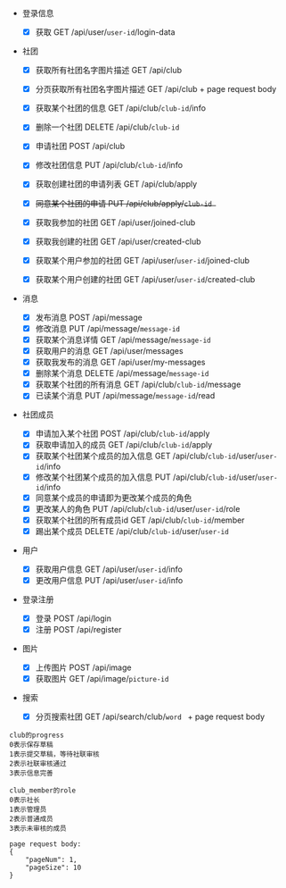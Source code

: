 - 登录信息

  - [x] 获取 GET /api/user/``user-id``/login-data
- 社团
  - [x] 获取所有社团名字图片描述 GET /api/club

  - [x] 分页获取所有社团名字图片描述 GET /api/club + page request body

  - [x] 获取某个社团的信息 GET /api/club/``club-id``/info

  - [x] 删除一个社团 DELETE /api/club/``club-id``

  - [x] 申请社团 POST /api/club

  - [x] 修改社团信息 PUT /api/club/``club-id``/info

  - [x] 获取创建社团的申请列表 GET /api/club/apply

  - [x] ~~同意某个社团的申请 PUT /api/club/apply/``club-id ``~~

  - [x] 获取我参加的社团 GET /api/user/joined-club

  - [x] 获取我创建的社团 GET /api/user/created-club

  - [x] 获取某个用户参加的社团 GET /api/user/``user-id``/joined-club

  - [x] 获取某个用户创建的社团 GET /api/user/``user-id``/created-club
- 消息
  - [x] 发布消息 POST /api/message
  - [x] 修改消息 PUT /api/message/``message-id``
  - [x] 获取某个消息详情 GET /api/message/``message-id``
  - [x] 获取用户的消息 GET /api/user/messages
  - [x] 获取我发布的消息 GET /api/user/my-messages
  - [x] 删除某个消息 DELETE /api/message/``message-id``
  - [x] 获取某个社团的所有消息 GET /api/club/``club-id``/message
  - [x] 已读某个消息 PUT /api/message/``message-id``/read
- 社团成员
  - [x] 申请加入某个社团 POST /api/club/``club-id``/apply
  - [x] 获取申请加入的成员 GET /api/club/``club-id``/apply
  - [x] 获取某个社团某个成员的加入信息 GET /api/club/``club-id``/user/``user-id``/info
  - [x] 修改某个社团某个成员的加入信息 PUT /api/club/``club-id``/user/``user-id``/info
  - [x] 同意某个成员的申请即为更改某个成员的角色
  - [x] 更改某人的角色 PUT /api/club/``club-id``/user/``user-id``/role
  - [x] 获取某个社团的所有成员id GET /api/club/``club-id``/member
  - [x] 踢出某个成员 DELETE /api/club/``club-id``/user/``user-id``
- 用户
  - [x] 获取用户信息 GET /api/user/``user-id``/info
  - [x] 更改用户信息 PUT /api/user/``user-id``/info
- 登录注册
  - [x] 登录 POST /api/login
  - [x] 注册 POST /api/register
- 图片
  - [x] 上传图片 POST /api/image
  - [x] 获取图片 GET /api/image/``picture-id``
- 搜索
  - [x] 分页搜索社团 GET /api/search/club/``word `` + page request body

```
club的progress
0表示保存草稿
1表示提交草稿，等待社联审核
2表示社联审核通过
3表示信息完善
```

```
club_member的role
0表示社长
1表示管理员
2表示普通成员
3表示未审核的成员
```

```
page request body:
{
    "pageNum": 1,
    "pageSize": 10
}
```

